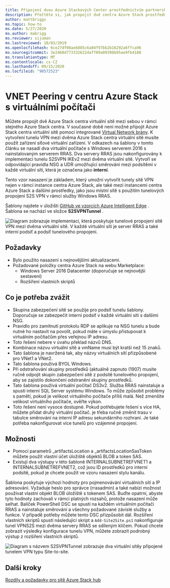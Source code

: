 ```yaml
---
title: Připojení dvou Azure Stackových Center prostřednictvím partnerského vztahu virtuální sítě
description: Přečtěte si, jak propojit dvě centra Azure Stack prostřednictvím partnerského vztahu virtuální sítě.
author: mattbriggs
ms.topic: how-to
ms.date: 5/27/2020
ms.author: mabrigg
ms.reviewer: sijuman
ms.lastreviewed: 10/03/2019
ms.openlocfilehash: 6ce27df08aeb885c6a04f97bb2b16292a6ffca96
ms.sourcegitcommit: 3e2460d773332622daff09a09398b95ae9fb4188
ms.translationtype: MT
ms.contentlocale: cs-CZ
ms.lasthandoff: 09/15/2020
ms.locfileid: "90572523"
---
```

# <a name="vnet-peering-in-azure-stack-hub-with-vms"></a>VNET Peering v centru Azure Stack s virtuálními počítači

Můžete propojit dvě Azure Stack centra virtuální sítě mezi sebou v rámci stejného Azure Stack centra. V současné době není možné připojit Azure Stack centra virtuální sítě pomocí integrované [Virtual Network brány](./azure-stack-network-differences.md). K vytvoření tunelu VPN mezi dvěma Azure Stack centra virtuální sítě musíte použít zařízení síťové virtuální zařízení. V odkazech na šablony v tomto článku se nasadí dva virtuální počítače s Windows serverem 2016 s nainstalovaným serverem RRAS. Dva servery RRAS jsou nakonfigurovány k implementaci tunelu S2SVPN IKEv2 mezi dvěma virtuální sítě. Vytvoří se odpovídající pravidla NSG a UDR umožňující směrování mezi podsítěmi v každé virtuální síti, která je označena jako **interní**. 

Tento vzor nasazení je základem, který umožní vytvořit tunely sítě VPN nejen v rámci instance centra Azure Stack, ale také mezi instancemi centra Azure Stack a dalšími prostředky, jako jsou místní sítě s použitím tunelových propojení S2S VPN v rámci služby Windows RRAS. 

Šablony najdete v úložišti [GitHub ve vzorcích Azure Intelligent Edge](https://github.com/Azure-Samples/azure-intelligent-edge-patterns
) . Šablona se nachází ve složce **S2SVPNTunnel** .

![Diagram zobrazuje implementaci, která poskytuje tunelové propojení sítě VPN mezi dvěma virtuální sítě. V každé virtuální síti je server RRAS a také interní podsíť a podsíť tunelového propojení.](./media/azure-stack-network-howto-vnet-peering/overview.svg)

## <a name="requirements"></a>Požadavky

- Bylo použito nasazení s nejnovějšími aktualizacemi. 
- Požadované položky centra Azure Stack na webu Marketplace:
    -  Windows Server 2016 Datacenter (doporučuje se nejnovější sestavení)
    -  Rozšíření vlastních skriptů

## <a name="things-to-consider"></a>Co je potřeba zvážit

- Skupina zabezpečení sítě se použije pro podsíť tunelu šablony. Doporučuje se zabezpečit interní podsíť v každé virtuální síti s dalšími NSG.
- Pravidlo pro zamítnutí protokolu RDP se aplikuje na NSG tunelu a bude nutné ho nastavit na povolit, pokud máte v úmyslu přistupovat k virtuálním počítačům přes veřejnou IP adresu.
- Toto řešení nebere v úvahu překlad názvů DNS.
- Kombinace názvu virtuální sítě a vmName musí být kratší než 15 znaků.
- Tato šablona je navržená tak, aby názvy virtuálních sítí přizpůsobené pro VNet1 a VNet2.
- Tato šablona používá BYOL Windows.
- Při odstraňování skupiny prostředků (aktuálně zapnuto (1907) musíte ručně odpojit skupin zabezpečení sítě z podsítě tunelového propojení, aby se zajistilo dokončení odstranění skupiny prostředků.
- Tato šablona používá virtuální počítač DS3v2. Služba RRAS nainstaluje a spustí interní SQL Server systému Windows. To může způsobit problémy s pamětí, pokud je velikost virtuálního počítače příliš malá. Než zmenšíte velikost virtuálního počítače, ověřte výkon.
- Toto řešení není vysoce dostupné. Pokud potřebujete řešení s více HA, můžete přidat druhý virtuální počítač. je třeba ručně změnit trasu v tabulce směrování na interní IP adresu sekundárního rozhraní. Je také potřeba nakonfigurovat více tunelů pro vzájemné propojení.

## <a name="options"></a>Možnosti

- Pomocí parametrů _artifactsLocation a _artifactsLocationSasToken můžete použít vlastní účet úložiště objektů BLOB a token SAS.
- Existují dva výstupy v této šabloně INTERNALSUBNETREFVNET1 a INTERNALSUBNETREFVNET2, což jsou ID prostředků pro interní podsítě, pokud je chcete použít ve vzoru nasazení stylu kanálu.

Šablona poskytuje výchozí hodnoty pro pojmenovávání virtuálních sítí a IP adresování. Vyžaduje heslo pro správce (rrasadmin) a také nabízí možnost používat vlastní objekt BLOB úložiště s tokenem SAS. Buďte opatrní, abyste tyto hodnoty zachovali v rámci platných rozsahů, protože nasazení může selhat. Balíček PowerShell DSC se spustí na každém virtuálním počítači RRAS a nainstaluje směrování a všechny požadované závislé služby a funkce. V případě potřeby můžete tento DSC přizpůsobit dál. Rozšíření vlastních skriptů spustí následující skript a `Add-Site2Site.ps1` nakonfiguruje tunel VPNS2S mezi dvěma servery RRAS se sdíleným klíčem. Pokud chcete zobrazit výsledky konfigurace tunelu VPN, můžete zobrazit podrobný výstup z rozšíření vlastních skriptů.

![Diagram s názvem S2SVPNTunnel zobrazuje dva virtuální sítěy připojené tunelem VPN typu Site-to-site.](./media/azure-stack-network-howto-vnet-peering/s2svpntunnels2.svg)

## <a name="next-steps"></a>Další kroky

[Rozdíly a požadavky pro sítě Azure Stack hub](azure-stack-network-differences.md)  
